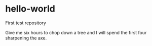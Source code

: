 # hello-world
First test repository

Give me six hours to chop down a tree and I will spend the first four sharpening the axe.
